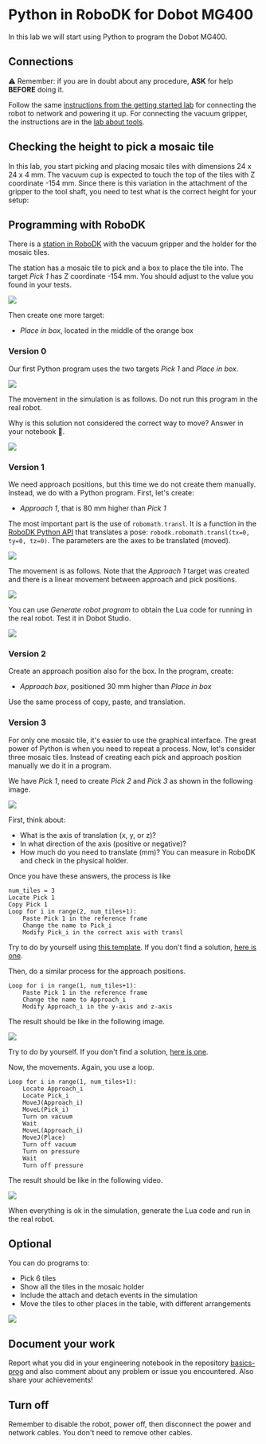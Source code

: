# Python in RoboDK for Dobot MG400

In this lab we will start using Python to program the Dobot MG400.

## Connections

:warning: Remember: if you are in doubt about any procedure, **ASK** for help **BEFORE** doing it.

Follow the same [instructions from the getting started lab](https://github.com/fspacheco/robot-program/blob/main/DobotStudio/lab-getting-started-mg400.md) for connecting the robot to network and powering it up. For connecting the vacuum gripper, the instructions are in the [lab about tools](https://github.com/fspacheco/robot-program/blob/main/DobotStudio/lab-mg400-tools.md).


## Checking the height to pick a mosaic tile

In this lab, you start picking and placing mosaic tiles with dimensions 24 x 24 x 4 mm. The vacuum cup is expected to touch the top of the tiles with Z coordinate -154 mm. Since there is this variation in the attachment of the gripper to the tool shaft, you need to test what is the correct height for your setup:

## Programming with RoboDK

There is a [station in RoboDK](https://github.com/fspacheco/robot-program/blob/main/RoboDK/box/suction-cup/HAMK_mosaic_vacuum_gripper_MG400.rdk) with the vacuum gripper and the holder for the mosaic tiles.

The station has a mosaic tile to pick and a box to place the tile into. The target _Pick 1_ has Z coordinate -154 mm. You should adjust to the value you found in your tests.

![](img/pick-target-for-mosaic.png)

Then create one more target:
- _Place in box_, located in the middle of the orange box

### Version 0

Our first Python program uses the two targets _Pick 1_ and _Place in box_.

![](img/python-v0.png)

The movement in the simulation is as follows. Do not run this program in the real robot.

Why is this solution not considered the correct way to move? Answer in your notebook :notebook:.

![](img/movement-python-v0.png)

### Version 1

We need approach positions, but this time we do not create them manually. Instead, we do with a Python program. First, let's create:
- _Approach 1_, that is 80 mm higher than _Pick 1_

The most important part is the use of `robomath.transl`. It is a function in the [RoboDK Python API]((https://robodk.com/doc/en/PythonAPI/robodk.html#robodk.robomath.transl)) that translates a pose: `robodk.robomath.transl(tx=0, ty=0, tz=0)`. The parameters are the axes to be translated (moved).

![](img/python-v1.png)

The movement is as follows. Note that the _Approach 1_ target was created and there is a linear movement between approach and pick positions.

![](img/movement-python-v1.png)

You can use _Generate robot program_ to obtain the Lua code for running in the real robot. Test it in Dobot Studio. 

![](img/lua-code-v1.png)

### Version 2

Create an approach position also for the box. In the program, create:
- _Approach box_, positioned 30 mm higher than _Place in box_

Use the same process of copy, paste, and translation.

### Version 3

For only one mosaic tile, it's easier to use the graphical interface. The great power of Python is when you need to repeat a process. Now, let's consider three mosaic tiles. Instead of creating each pick and approach position manually we do it in a program.

We have _Pick 1_, need to create _Pick 2_ and _Pick 3_ as shown in the following image.

![](img/3-picks.png)

First, think about:
- What is the axis of translation (x, y, or z)?
- In what direction of the axis (positive or negative)?
- How much do you need to translate (mm)? You can measure in RoboDK and check in the physical holder.

Once you have these answers, the process is like
```
num_tiles = 3
Locate Pick 1
Copy Pick 1
Loop for i in range(2, num_tiles+1):
    Paste Pick 1 in the reference frame
    Change the name to Pick_i
    Modify Pick_i in the correct axis with transl
```

Try to do by yourself using [this template](template-loop-pick-v3.py). If you don't find a solution, [here is one](partial-solution-v3.py).

Then, do a similar process for the approach positions.

```
Loop for i in range(1, num_tiles+1):
    Paste Pick 1 in the reference frame
    Change the name to Approach_i
    Modify Approach_i in the y-axis and z-axis
```

The result should be like in the following image.

![](img/3-picks-and-approaches.png)

Try to do by yourself. If you don't find a solution, [here is one](partial-solution-with-approaches-v3.py).

Now, the movements. Again, you use a loop.

```
Loop for i in range(1, num_tiles+1):
    Locate Approach_i
    Locate Pick_i
    MoveJ(Approach_i)
    MoveL(Pick_i)
    Turn on vacuum
    Wait
    MoveL(Approach_i)
    MoveJ(Place)
    Turn off vacuum
    Turn on pressure
    Wait
    Turn off pressure
```

The result should be like in the following video.

[![](img/screen-video-3-mosaic-tiles.png)](https://www.youtube.com/watch?v=4671E9QwLTM)

When everything is ok in the simulation, generate the Lua code and run in the real robot.

## Optional

You can do programs to:
- Pick 6 tiles
- Show all the tiles in the mosaic holder
- Include the attach and detach events in the simulation
- Move the tiles to other places in the table, with different arrangements

![](img/different-arrangements.png)

## Document your work

Report what you did in your engineering notebook in the repository [basics-prog](https://github.com/ICT-Robotics/basics-prog) and also comment about any problem or issue you encountered. Also share your achievements!

## Turn off

Remember to disable the robot, power off, then disconnect the power and network cables. You don't need to remove other cables.